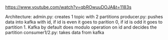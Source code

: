 https://www.youtube.com/watch?v=qbROwuuDOJA&t=1183s

Architecture:
admin.py: creates 1 topic with 2 partitions
producer.py: pushes data into kafka with id, if id is even it goes to parition 0, if id is odd it goes to partition 1. Kafka by default does modulo operation on id and decides the partition
consumer1/2.py: takes data from kafka